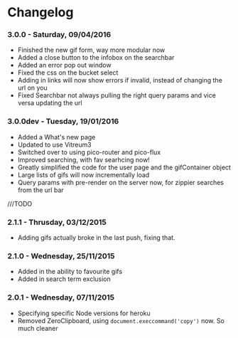 # Changelog

### 3.0.0 - Saturday, 09/04/2016
- Finished the new gif form, way more modular now
- Added a close button to the infobox on the searchbar
- Added an error pop out window
- Fixed the css on the bucket select
- Adding in links will now show errors if invalid, instead of changing the url on you
- Fixed Searchbar not always pulling the right query params and vice versa updating the url


### 3.0.0dev - Tuesday, 19/01/2016
- Added a What's new page
- Updated to use Vitreum3
- Switched over to using pico-router and pico-flux
- Improved searching, with fav searhcing now!
- Greatly simplified the code for the user page and the gifContainer object
- Large lists of gifs will now incrementally load
- Query params with pre-render on the server now, for zippier searches from the url bar

///TODO


### 2.1.1 - Thrusday, 03/12/2015
* Adding gifs actually broke in the last push, fixing that.

### 2.1.0 - Wednesday, 25/11/2015
* Added in the ability to favourite gifs
* Added in search term exclusion

### 2.0.1 - Wednesday, 07/11/2015
* Specifying specific Node versions for heroku
* Removed ZeroClipboard, using `document.execcommand('copy')` now. So much cleaner
